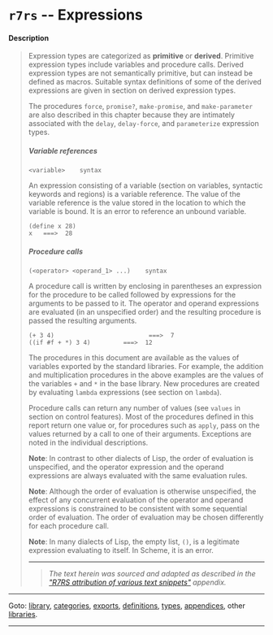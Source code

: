 

<a id='appendix__r7rs__expressions'></a>

# `r7rs` -- Expressions


<a id='appendix__r7rs__expressions__description'></a>

#### Description

> Expression types are categorized as __primitive__ or __derived__.
> Primitive expression types include variables and procedure calls.
> Derived expression types are not semantically primitive, but can instead
> be defined as macros.
> Suitable syntax definitions of some of the derived expressions are
> given in section on derived expression types.
> 
> The procedures `force`, `promise?`, `make-promise`, and `make-parameter`
> are also described in this chapter because they are intimately associated
> with the `delay`, `delay-force`, and `parameterize` expression types.
> 
> 
> ##### Variable references
> 
> ````
> <variable>    syntax
> ````
> 
> An expression consisting of a variable
> (section on variables, syntactic keywords and regions) is a variable reference.  The value of
> the variable reference is the value stored in the location to which the
> variable is bound.  It is an error to reference an
> unbound variable.
> 
> ````
> (define x 28)
> x   ===>  28
> ````
> 
> 
> ##### Procedure calls
> 
> ````
> (<operator> <operand_1> ...)    syntax
> ````
> 
> A procedure call is written by enclosing in parentheses an
> expression for the procedure to be called followed by expressions for the arguments to be
> passed to it.  The operator and operand expressions are evaluated (in an
> unspecified order) and the resulting procedure is passed the resulting
> arguments.
> ````
> (+ 3 4)                          ===>  7
> ((if #f + *) 3 4)         ===>  12
> ````
> 
> The procedures in this document are available as the values of variables exported by the
> standard libraries.  For example, the addition and multiplication
> procedures in the above examples are the values of the variables `+`
> and `*` in the base library.  New procedures are created by evaluating `lambda` expressions
> (see section on `lambda`).
> 
> Procedure calls can return any number of values (see `values` in
> section on control features).
> Most of the procedures defined in this report return one
> value or, for procedures such as `apply`, pass on the values returned
> by a call to one of their arguments.
> Exceptions are noted in the individual descriptions.
> 
> **Note**:
> In contrast to other dialects of Lisp, the order of
> evaluation is unspecified, and the operator expression and the operand
> expressions are always evaluated with the same evaluation rules.
> 
> **Note**:
> Although the order of evaluation is otherwise unspecified, the effect of
> any concurrent evaluation of the operator and operand expressions is
> constrained to be consistent with some sequential order of evaluation.
> The order of evaluation may be chosen differently for each procedure call.
> 
> **Note**:
> In many dialects of Lisp, the empty list,
> `()`, is a legitimate expression evaluating to itself.  In Scheme, it is an error.
> 
> 
> ----
> > *The text herein was sourced and adapted as described in the ["R7RS attribution of various text snippets"](../../r7rs/appendices/attribution.md#appendix__r7rs__attribution) appendix.*

----

Goto: [library](../../r7rs/_index.md#library__r7rs), [categories](../../r7rs/categories/_index.md#toc__r7rs__categories), [exports](../../r7rs/exports/_index.md#toc__r7rs__exports), [definitions](../../r7rs/definitions/_index.md#toc__r7rs__definitions), [types](../../r7rs/types/_index.md#toc__r7rs__types), [appendices](../../r7rs/appendices/_index.md#toc__r7rs__appendices), other [libraries](../../_libraries.md#toc__libraries).

----

